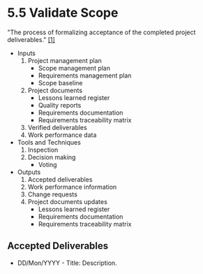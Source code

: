 # 5.5 Validate Scope

"The process of formalizing acceptance of the completed project deliverables."
[[1]](../home.md#references)

- Inputs
  1. Project management plan
     - Scope management plan
     - Requirements management plan
     - Scope baseline
  2. Project documents
     - Lessons learned register
     - Quality reports
     - Requirements documentation
     - Requirements traceability matrix
  3. Verified deliverables
  4. Work performance data
- Tools and Techniques
  1. Inspection
  2. Decision making
     - Voting
- Outputs
  1. Accepted deliverables
  2. Work performance information
  3. Change requests
  4. Project documents updates
     - Lessons learned register
     - Requirements documentation
     - Requirements traceability matrix

## Accepted Deliverables

- DD/Mon/YYYY - Title: Description.
